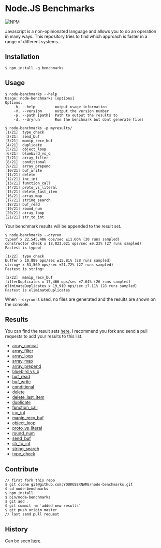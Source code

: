 Node.JS Benchmarks
==================

[![NPM](https://nodei.co/npm/benchmarks.png?downloads=true)](https://nodei.co/npm/benchmarks/)

Javascript is a non-opinionated language and allows you to do an operation in many ways.
This repository tries to find which approach is faster in a range of different systems.

Installation
------------

    $ npm install -g benchmarks

Usage
-----

    $ node-benchmarks --help
    Usage: node-benchmarks [options]
    Options:
        -h, --help         output usage information
        -V, --version      output the version number
        -p, --path [path]  Path to output the results to
        -d, --dryrun       Run the benchmark but dont generate files

    $ node-benchmarks -p myresults/
    [1/21]  type_check
    [2/21]  send_buf
    [3/21]  manip_recv_buf
    [4/21]  duplicate
    [5/21]  object_loop
    [6/21]  bluebird_vs_q
    [7/21]  array_filter
    [8/21]  conditional
    [9/21]  array_prepend
    [10/21] buf_write
    [11/21] delete
    [12/21] inc_int
    [13/21] function_call
    [14/21] proto_vs_literal
    [15/21] delete_last_item
    [16/21] array_map
    [17/21] string_search
    [18/21] buf_read
    [19/21] round_num
    [20/21] array_loop
    [21/21] str_to_int

Your benchmark results will be appended to the result set.

    $ node-benchmarks --dryrun
    typeof x 22,545,486 ops/sec ±11.66% (30 runs sampled)
    constructor check x 18,023,021 ops/sec ±9.23% (27 runs sampled)
    Fastest is typeof

    [1/22]  type_check
    buffer x 10,889 ops/sec ±15.81% (28 runs sampled)
    string+ x 53,569 ops/sec ±21.72% (27 runs sampled)
    Fastest is string+

    [2/22]  manip_recv_buf
    filterDuplicates x 17,466 ops/sec ±7.64% (26 runs sampled)
    eliminateDuplicates x 19,910 ops/sec ±7.11% (28 runs sampled)
    Fastest is eliminateDuplicates

When `--dryrun` is used, no files are generated and the results are shown on the console.

Results
-------

You can find the result sets [here](https://github.com/majimboo/node_benchmarks/tree/master/results). I recommend you fork and send a pull requests to add your results to this list.

- [array_concat](results/array_concat.md)
- [array_filter](results/array_filter.md)
- [array_loop](results/array_loop.md)
- [array_map](results/array_map.md)
- [array_prepend](results/array_prepend.md)
- [bluebird_vs_q](results/bluebird_vs_q.md)
- [buf_read](results/buf_read.md)
- [buf_write](results/buf_write.md)
- [conditional](results/conditional.md)
- [delete](results/delete.md)
- [delete_last_item](results/delete_last_item.md)
- [duplicate](results/duplicate.md)
- [function_call](results/function_call.md)
- [inc_int](results/inc_int.md)
- [manip_recv_buf](results/manip_recv_buf.md)
- [object_loop](results/object_loop.md)
- [proto_vs_literal](results/proto_vs_literal.md)
- [round_num](results/round_num.md)
- [send_buf](results/send_buf.md)
- [str_to_int](results/str_to_int.md)
- [string_search](results/string_search.md)
- [type_check](results/type_check.md)


Contribute
----------

    // first fork this repo
    $ git clone git@github.com:YOURUSERNAME/node-benchmarks.git
    $ cd node-benchmarks
    $ npm install
    $ bin/node-benchmarks
    $ git add .
    $ git commit -m 'added new results'
    $ git push origin master
    // last send pull request

History
-------

Can be seen [here](HISTORY.md).
